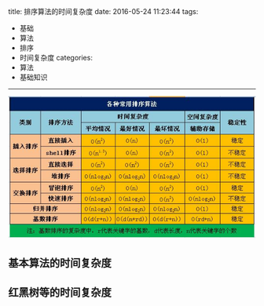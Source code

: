 title: 排序算法的时间复杂度
date: 2016-05-24 11:23:44
tags:
- 基础
- 算法
- 排序
- 时间复杂度
categories:
- 算法
- 基础知识
---

![排序算法的时间复杂度](the-time-complexity-of-the-sorted-algorithm/sort-algorithm.jpg)


## 基本算法的时间复杂度

## 红黑树等的时间复杂度